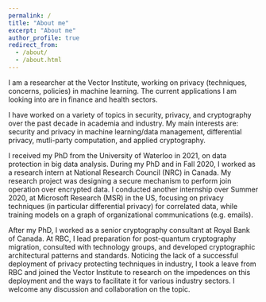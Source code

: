 ```yaml
---
permalink: /
title: "About me"
excerpt: "About me"
author_profile: true
redirect_from: 
  - /about/
  - /about.html
---
```


I am a researcher at the Vector Institute, working on privacy (techniques, concerns, policies) in machine learning. The current applications I am looking into are in finance and health sectors.

I have worked on a variety of topics in security, privacy, and cryptography over the past decade in academia and industry. My main interests are: security and privacy in machine learning/data management, differential privacy, mutli-party computation, and applied cryptography. 

I received my PhD from the University of Waterloo in 2021, on data protection in big data analysis. During my PhD and in Fall 2020, I worked as a research intern at National Research Council (NRC) in Canada. My research project was designing a secure mechanism to perform join operation over encrypted data. I conducted another internship over Summer 2020, at Microsoft Research (MSR) in the US, focusing on privacy techniques (in particular differential privacy) for correlated data, while training models on a graph of organizational communications (e.g. emails).

After my PhD, I worked as a senior cryptography consultant at Royal Bank of Canada. At RBC, I lead preparation for post-quantum cryptography migration, consulted with technology groups, and developed cryptographic architectural patterns and standards. Noticing the lack of a successful deployment of privacy protecting techniques in industry, I took a leave from RBC and joined the Vector Institute to research on the impedences on this deployment and the ways to facilitate it for various industry sectors. I welcome any discussion and collaboration on the topic. 

